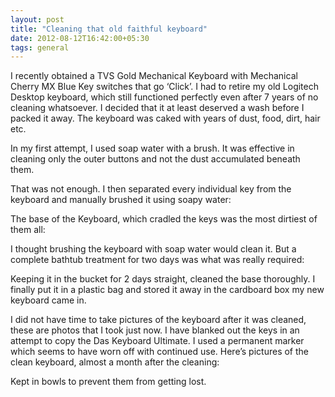 ```yaml
---
layout: post
title: "Cleaning that old faithful keyboard"
date: 2012-08-12T16:42:00+05:30
tags: general
---
```


I recently obtained a TVS Gold Mechanical Keyboard with Mechanical Cherry MX Blue Key switches that go ‘Click’.
I had to retire my old Logitech Desktop keyboard, which still functioned perfectly even after 7 years of no cleaning whatsoever.
I decided that it at least deserved a wash before I packed it away.
The keyboard was caked with years of dust, food, dirt, hair etc.

In my first attempt, I used soap water with a brush.
It was effective in cleaning only the outer buttons and not the dust accumulated beneath them.

That was not enough.
I then separated every individual key from the keyboard and manually brushed it using soapy water:

The base of the Keyboard, which cradled the keys was the most dirtiest of them all:

I thought brushing the keyboard with soap water would clean it.
But a complete bathtub treatment for two days was what was really required:

Keeping it in the bucket for 2 days straight, cleaned the base thoroughly.
I finally put it in a plastic bag and stored it away in the cardboard box my new keyboard came in.

I did not have time to take pictures of the keyboard after it was cleaned, these are photos that I took just now.
I have blanked out the keys in an attempt to copy the Das Keyboard Ultimate.
I used a permanent marker which seems to have worn off with continued use.
Here’s pictures of the clean keyboard, almost a month after the cleaning:

Kept in bowls to prevent them from getting lost.

